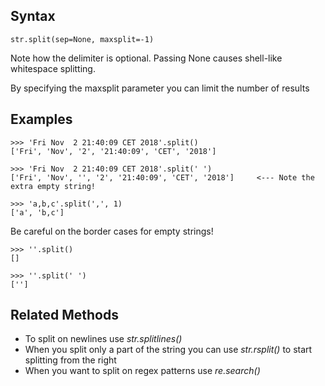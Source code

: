 ## Syntax

    str.split(sep=None, maxsplit=-1)

Note how the delimiter is optional. Passing None causes shell-like whitespace splitting.

By specifying the maxsplit parameter you can limit the number of results

## Examples

    >>> 'Fri Nov  2 21:40:09 CET 2018'.split()
    ['Fri', 'Nov', '2', '21:40:09', 'CET', '2018']
    
    >>> 'Fri Nov  2 21:40:09 CET 2018'.split(' ')
    ['Fri', 'Nov', '', '2', '21:40:09', 'CET', '2018']     <--- Note the extra empty string!
    
    >>> 'a,b,c'.split(',', 1)
    ['a', 'b,c']


Be careful on the border cases for empty strings!

    >>> ''.split()
    []

    >>> ''.split(' ')
    ['']



## Related Methods

- To split on newlines use *str.splitlines()*
- When you split only a part of the string you can use *str.rsplit()* to start splitting from the right
- When you want to split on regex patterns use *re.search()*
